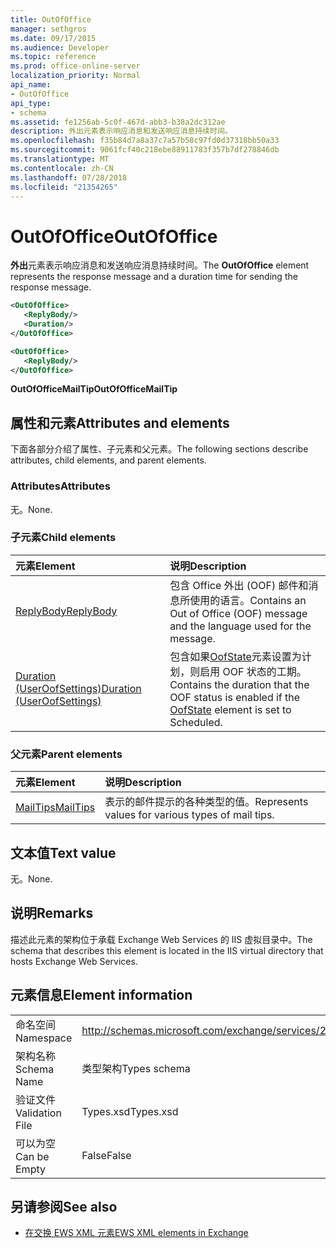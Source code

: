 ```yaml
---
title: OutOfOffice
manager: sethgros
ms.date: 09/17/2015
ms.audience: Developer
ms.topic: reference
ms.prod: office-online-server
localization_priority: Normal
api_name:
- OutOfOffice
api_type:
- schema
ms.assetid: fe1256ab-5c0f-467d-abb3-b38a2dc312ae
description: 外出元素表示响应消息和发送响应消息持续时间。
ms.openlocfilehash: f35b84d7a8a37c7a57b58c97fd0d37318bb50a33
ms.sourcegitcommit: 9061fcf40c218ebe88911783f357b7df278846db
ms.translationtype: MT
ms.contentlocale: zh-CN
ms.lasthandoff: 07/28/2018
ms.locfileid: "21354265"
---
```

# <a name="outofoffice"></a><span data-ttu-id="34734-103">OutOfOffice</span><span class="sxs-lookup"><span data-stu-id="34734-103">OutOfOffice</span></span>

<span data-ttu-id="34734-104">**外出**元素表示响应消息和发送响应消息持续时间。</span><span class="sxs-lookup"><span data-stu-id="34734-104">The **OutOfOffice** element represents the response message and a duration time for sending the response message.</span></span> 
  
```XML
<OutOfOffice>
   <ReplyBody/>
   <Duration/>
</OutOfOffice>
```

```XML
<OutOfOffice>
   <ReplyBody/>
</OutOfOffice>
```

<span data-ttu-id="34734-105">**OutOfOfficeMailTip**</span><span class="sxs-lookup"><span data-stu-id="34734-105">**OutOfOfficeMailTip**</span></span>

## <a name="attributes-and-elements"></a><span data-ttu-id="34734-106">属性和元素</span><span class="sxs-lookup"><span data-stu-id="34734-106">Attributes and elements</span></span>

<span data-ttu-id="34734-107">下面各部分介绍了属性、子元素和父元素。</span><span class="sxs-lookup"><span data-stu-id="34734-107">The following sections describe attributes, child elements, and parent elements.</span></span>
  
### <a name="attributes"></a><span data-ttu-id="34734-108">Attributes</span><span class="sxs-lookup"><span data-stu-id="34734-108">Attributes</span></span>

<span data-ttu-id="34734-109">无。</span><span class="sxs-lookup"><span data-stu-id="34734-109">None.</span></span>
  
### <a name="child-elements"></a><span data-ttu-id="34734-110">子元素</span><span class="sxs-lookup"><span data-stu-id="34734-110">Child elements</span></span>

|<span data-ttu-id="34734-111">**元素**</span><span class="sxs-lookup"><span data-stu-id="34734-111">**Element**</span></span>|<span data-ttu-id="34734-112">**说明**</span><span class="sxs-lookup"><span data-stu-id="34734-112">**Description**</span></span>|
|:-----|:-----|
|[<span data-ttu-id="34734-113">ReplyBody</span><span class="sxs-lookup"><span data-stu-id="34734-113">ReplyBody</span></span>](replybody.md) <br/> |<span data-ttu-id="34734-114">包含 Office 外出 (OOF) 邮件和消息所使用的语言。</span><span class="sxs-lookup"><span data-stu-id="34734-114">Contains an Out of Office (OOF) message and the language used for the message.</span></span>  <br/> |
|[<span data-ttu-id="34734-115">Duration (UserOofSettings)</span><span class="sxs-lookup"><span data-stu-id="34734-115">Duration (UserOofSettings)</span></span>](duration-useroofsettings.md) <br/> |<span data-ttu-id="34734-116">包含如果[OofState](oofstate.md)元素设置为计划，则启用 OOF 状态的工期。</span><span class="sxs-lookup"><span data-stu-id="34734-116">Contains the duration that the OOF status is enabled if the [OofState](oofstate.md) element is set to Scheduled.</span></span>  <br/> |
   
### <a name="parent-elements"></a><span data-ttu-id="34734-117">父元素</span><span class="sxs-lookup"><span data-stu-id="34734-117">Parent elements</span></span>

|<span data-ttu-id="34734-118">**元素**</span><span class="sxs-lookup"><span data-stu-id="34734-118">**Element**</span></span>|<span data-ttu-id="34734-119">**说明**</span><span class="sxs-lookup"><span data-stu-id="34734-119">**Description**</span></span>|
|:-----|:-----|
|[<span data-ttu-id="34734-120">MailTips</span><span class="sxs-lookup"><span data-stu-id="34734-120">MailTips</span></span>](mailtips.md) <br/> |<span data-ttu-id="34734-121">表示的邮件提示的各种类型的值。</span><span class="sxs-lookup"><span data-stu-id="34734-121">Represents values for various types of mail tips.</span></span>  <br/> |
   
## <a name="text-value"></a><span data-ttu-id="34734-122">文本值</span><span class="sxs-lookup"><span data-stu-id="34734-122">Text value</span></span>

<span data-ttu-id="34734-123">无。</span><span class="sxs-lookup"><span data-stu-id="34734-123">None.</span></span>
  
## <a name="remarks"></a><span data-ttu-id="34734-124">说明</span><span class="sxs-lookup"><span data-stu-id="34734-124">Remarks</span></span>

<span data-ttu-id="34734-125">描述此元素的架构位于承载 Exchange Web Services 的 IIS 虚拟目录中。</span><span class="sxs-lookup"><span data-stu-id="34734-125">The schema that describes this element is located in the IIS virtual directory that hosts Exchange Web Services.</span></span>
  
## <a name="element-information"></a><span data-ttu-id="34734-126">元素信息</span><span class="sxs-lookup"><span data-stu-id="34734-126">Element information</span></span>

|||
|:-----|:-----|
|<span data-ttu-id="34734-127">命名空间</span><span class="sxs-lookup"><span data-stu-id="34734-127">Namespace</span></span>  <br/> |http://schemas.microsoft.com/exchange/services/2006/types  <br/> |
|<span data-ttu-id="34734-128">架构名称</span><span class="sxs-lookup"><span data-stu-id="34734-128">Schema Name</span></span>  <br/> |<span data-ttu-id="34734-129">类型架构</span><span class="sxs-lookup"><span data-stu-id="34734-129">Types schema</span></span>  <br/> |
|<span data-ttu-id="34734-130">验证文件</span><span class="sxs-lookup"><span data-stu-id="34734-130">Validation File</span></span>  <br/> |<span data-ttu-id="34734-131">Types.xsd</span><span class="sxs-lookup"><span data-stu-id="34734-131">Types.xsd</span></span>  <br/> |
|<span data-ttu-id="34734-132">可以为空</span><span class="sxs-lookup"><span data-stu-id="34734-132">Can be Empty</span></span>  <br/> |<span data-ttu-id="34734-133">False</span><span class="sxs-lookup"><span data-stu-id="34734-133">False</span></span>  <br/> |
   
## <a name="see-also"></a><span data-ttu-id="34734-134">另请参阅</span><span class="sxs-lookup"><span data-stu-id="34734-134">See also</span></span>

- [<span data-ttu-id="34734-135">在交换 EWS XML 元素</span><span class="sxs-lookup"><span data-stu-id="34734-135">EWS XML elements in Exchange</span></span>](ews-xml-elements-in-exchange.md)

